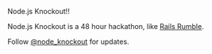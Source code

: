 Node.js Knockout!!

Node.js Knockout is a 48 hour hackathon, like [Rails Rumble](http://wwww.railsrumble.com).

Follow [@node_knockout](http://www.twitter.com/node_knockout) for updates.